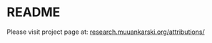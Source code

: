 # README

Please visit project page at: [research.muuankarski.org/attributions/](http://research.muuankarski.org/attributions/) 